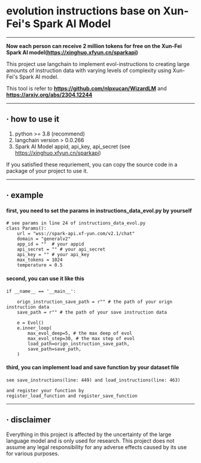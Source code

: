 # evolution instructions base on Xun-Fei's Spark AI Model

___

**Now each person can receive 2 million tokens for free on the Xun-Fei Spark AI model(https://xinghuo.xfyun.cn/sparkapi)**



This project use langchain to implement evol-instructions to creating large amounts of instruction data with varying 
levels of complexity using Xun-Fei's Spark AI model.

This tool is refer to **https://github.com/nlpxucan/WizardLM** and **https://arxiv.org/abs/2304.12244**


---

## · how to use it

1. python >= 3.8 (recommend)
2. langchain version > 0.0.266
3. Spark AI Model appid, api_key, api_secret (see https://xinghuo.xfyun.cn/sparkapi)

If you satisfied these requriement, you can copy the source code in a package of your project to use it.

---

## · example


#### first, you need to set the params in instructions_data_evol.py by yourself

```        
# see params in line 24 of instructions_data_evol.py
class Params():
    url = "wss://spark-api.xf-yun.com/v2.1/chat"
    domain = "generalv2"
    app_id = ""  # your appid
    api_secret = "" # your api_secret
    api_key = "" # your api_key
    max_tokens = 1024
    temperature = 0.5

```

#### second, you can use it like this

```
if __name__ == '__main__':

    orign_instruction_save_path = r"" # the path of your orign instruction data
    save_path = r"" # the path of your save instruction data

    e = Evol()
    e.inner_loop(
        max_evol_deep=5, # the max deep of evol
        max_evol_step=30, # the max step of evol
        load_path=orign_instruction_save_path,
        save_path=save_path,
    )
```

#### third, you can implement load and save function by your dataset file



```
see save_instructions(line: 449) and load_instructions(line: 463)

and register your function by 
register_load_function and register_save_function
```

---

## · disclaimer

Everything in this project is affected by the uncertainty of the large language model and is only used for research. This project does not assume any legal responsibility for any adverse effects caused by its use for various purposes.
